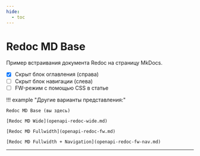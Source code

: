 ```yaml
---
hide:
  - toc
---
```


# Redoc MD Base

Пример встраивания документа Redoc на страницу MkDocs.

- [x] Скрыт блок оглавления (справа)
- [ ] Скрыт блок навигации (слева)
- [ ] FW-режим с помощью CSS в статье

!!! example "Другие варианты представления:"

    Redoc MD Base (вы здесь)
    
    [Redoc MD Wide](openapi-redoc-wide.md)
    
    [Redoc MD Fullwidth](openapi-redoc-fw.md)
    
    [Redoc MD Fullwidth + Navigation](openapi-redoc-fw-nav.md)

---

<redoc spec-url='https://raw.githubusercontent.com/andwr/mkdocs-material-fork/main/docs/openapi/pay-api.yaml'></redoc>
<script src="https://cdn.jsdelivr.net/npm/redoc@latest/bundles/redoc.standalone.js"> 
</script>